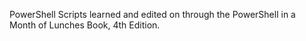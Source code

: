 PowerShell Scripts learned and edited on through the PowerShell in a Month of Lunches Book, 4th Edition.
